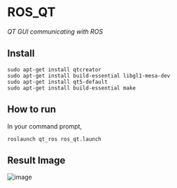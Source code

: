 # ROS_QT
_QT GUI communicating with ROS_

## Install

    sudo apt-get install qtcreator
    sudo apt-get install build-essential libgl1-mesa-dev
    sudo apt-get install qt5-default
    sudo apt-get install build-essential make


## How to run
In your command prompt,

`
roslaunch qt_ros ros_qt.launch
`

## Result Image
![image](https://github.com/BlackTea12/ROS_QT/assets/41279501/990c45c5-c642-45ce-9e28-9b894c178104)
